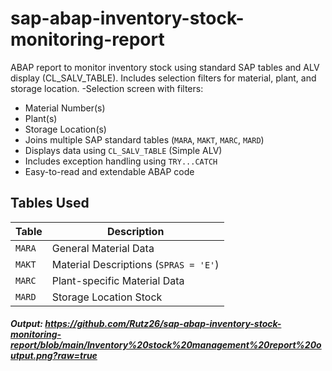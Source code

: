 # sap-abap-inventory-stock-monitoring-report
ABAP report to monitor inventory stock using standard SAP tables and ALV display (CL_SALV_TABLE). Includes selection filters for material, plant, and storage location.
-Selection screen with filters:
- Material Number(s)
- Plant(s)
- Storage Location(s)
- Joins multiple SAP standard tables (`MARA`, `MAKT`, `MARC`, `MARD`)
- Displays data using `CL_SALV_TABLE` (Simple ALV)
- Includes exception handling using `TRY...CATCH`
- Easy-to-read and extendable ABAP code

## Tables Used 

| Table  | Description                            |
|------- |----------------------------------------|
| `MARA` | General Material Data                  |
| `MAKT` | Material Descriptions (`SPRAS = 'E'`)  |
| `MARC` | Plant-specific Material Data           |
| `MARD` | Storage Location Stock                 |

##### Output: https://github.com/Rutz26/sap-abap-inventory-stock-monitoring-report/blob/main/Inventory%20stock%20management%20report%20output.png?raw=true
